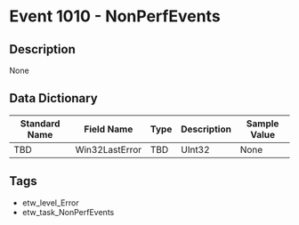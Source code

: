 # Event 1010 - NonPerfEvents

## Description
None

## Data Dictionary
|Standard Name|Field Name|Type|Description|Sample Value|
|---|---|---|---|---|
|TBD|Win32LastError|TBD|UInt32|None|None|

## Tags
* etw_level_Error
* etw_task_NonPerfEvents
